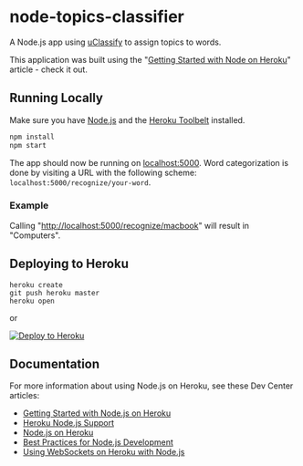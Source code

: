 # node-topics-classifier

A Node.js app using [uClassify](https://www.uclassify.com/) to assign topics to words.

This application was built using the "[Getting Started with Node on Heroku](https://devcenter.heroku.com/articles/getting-started-with-nodejs)" article - check it out.

## Running Locally

Make sure you have [Node.js](http://nodejs.org/) and the [Heroku Toolbelt](https://toolbelt.heroku.com/) installed.

```bash
npm install
npm start
```

The app should now be running on [localhost:5000](http://localhost:5000/). Word categorization is done by visiting a URL with the following scheme: `localhost:5000/recognize/your-word`.

### Example

Calling "[http://localhost:5000/recognize/macbook](http://localhost:5000/recognize/macbook)" will result in "Computers".

## Deploying to Heroku

```
heroku create
git push heroku master
heroku open
```
or

[![Deploy to Heroku](https://www.herokucdn.com/deploy/button.png)](https://heroku.com/deploy)

## Documentation

For more information about using Node.js on Heroku, see these Dev Center articles:

- [Getting Started with Node.js on Heroku](https://devcenter.heroku.com/articles/getting-started-with-nodejs)
- [Heroku Node.js Support](https://devcenter.heroku.com/articles/nodejs-support)
- [Node.js on Heroku](https://devcenter.heroku.com/categories/nodejs)
- [Best Practices for Node.js Development](https://devcenter.heroku.com/articles/node-best-practices)
- [Using WebSockets on Heroku with Node.js](https://devcenter.heroku.com/articles/node-websockets)
